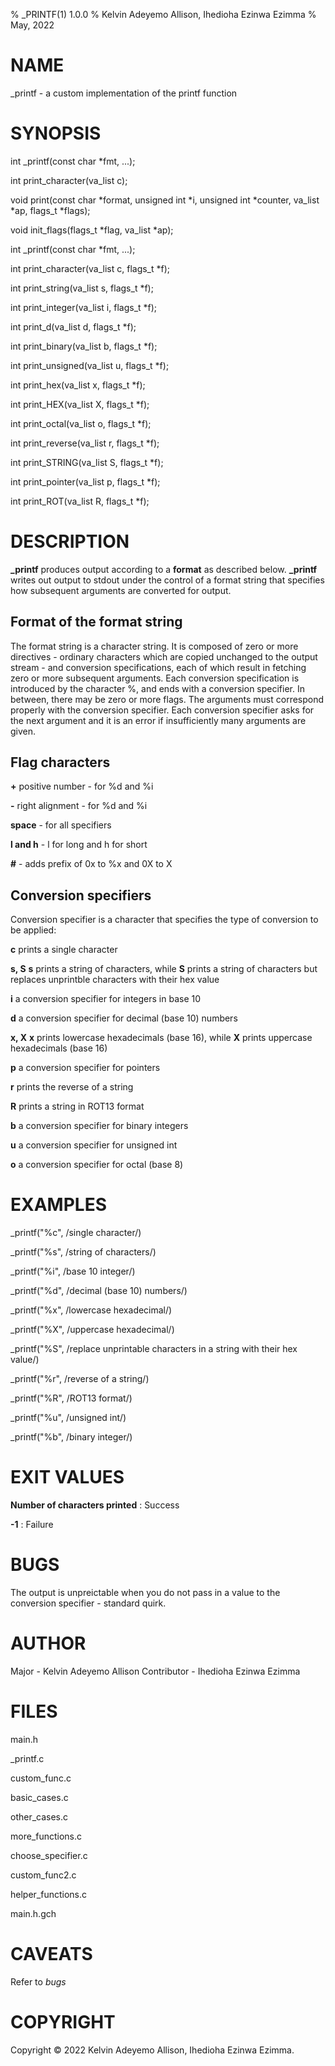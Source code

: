 % _PRINTF(1) 1.0.0
% Kelvin Adeyemo Allison, Ihedioha Ezinwa Ezimma
% May, 2022


# NAME
_printf - a custom implementation of the printf function


# SYNOPSIS
int _printf(const char *fmt, ...);

int print_character(va_list c);

void print(const char \*format, unsigned int \*i, unsigned int \*counter, va_list \*ap, flags_t \*flags);

void init_flags(flags_t \*flag, va_list \*ap);

int _printf(const char *fmt, ...);

int print_character(va_list c, flags_t \*f);

int print_string(va_list s, flags_t \*f);

int print_integer(va_list i, flags_t \*f);

int print_d(va_list d, flags_t \*f);

int print_binary(va_list b, flags_t \*f);

int print_unsigned(va_list u, flags_t \*f);

int print_hex(va_list x, flags_t \*f);

int print_HEX(va_list X, flags_t \*f);

int print_octal(va_list o, flags_t \*f);

int print_reverse(va_list r, flags_t \*f);

int print_STRING(va_list S, flags_t \*f);

int print_pointer(va_list p, flags_t \*f);

int print_ROT(va_list R, flags_t \*f);


# DESCRIPTION
**_printf** produces output according to a **format** as described below. **_printf** writes out output to stdout under the control of a format string that specifies how subsequent arguments are converted for output.


## Format of the format string
The format string is a character string. It is composed of zero or more directives - ordinary characters which are copied unchanged to the output stream - and conversion specifications, each of which result in fetching zero or more subsequent arguments. Each conversion specification is introduced by the character %, and ends with a conversion specifier. In between, there may be zero or more flags. The arguments must correspond properly with the conversion specifier. Each conversion specifier asks for the next argument and it is an error if insufficiently many arguments are given.


## Flag characters
**+** positive number - for %d and %i

**-** right alignment - for %d and %i

**space** - for all specifiers

**l and h** - l for long and h for short

**#**  - adds prefix of 0x to %x and 0X to X


## Conversion specifiers
Conversion specifier is a character that specifies the type of conversion to be applied:
	
**c**  prints a single character

**s, S** **s** prints a string of characters, while **S** prints a string of characters but replaces unprintble characters with their hex value

**i** a conversion specifier for integers in base 10

**d** a conversion specifier for decimal (base 10) numbers

**x, X** **x** prints lowercase hexadecimals (base 16), while **X** prints uppercase hexadecimals (base 16)

**p** a conversion specifier for pointers

**r** prints the reverse of a string

**R** prints a string in ROT13 format

**b** a conversion specifier for binary integers

**u** a conversion specifier for unsigned int

**o** a conversion specifier for octal (base 8)

# EXAMPLES
_printf("%c", /single character/)

_printf("%s", /string of characters/)

_printf("%i", /base 10 integer/)

_printf("%d", /decimal (base 10) numbers/)

_printf("%x", /lowercase hexadecimal/)

_printf("%X", /uppercase hexadecimal/)

_printf("%S", /replace unprintable characters in a string with their hex value/)

_printf("%r", /reverse of a string/)

_printf("%R", /ROT13 format/)

_printf("%u", /unsigned int/)

_printf("%b", /binary integer/)


# EXIT VALUES
**Number of characters printed**
: Success

**-1**
: Failure


# BUGS
The output is unpreictable when you do not pass in a value to the conversion specifier - standard quirk.


# AUTHOR
Major - Kelvin Adeyemo Allison
Contributor - Ihedioha Ezinwa Ezimma


# FILES
main.h

_printf.c

custom_func.c

basic_cases.c

other_cases.c

more_functions.c

choose_specifier.c

custom_func2.c

helper_functions.c

main.h.gch


# CAVEATS
Refer to *bugs*


# COPYRIGHT
Copyright © 2022 Kelvin Adeyemo Allison, Ihedioha Ezinwa Ezimma.
